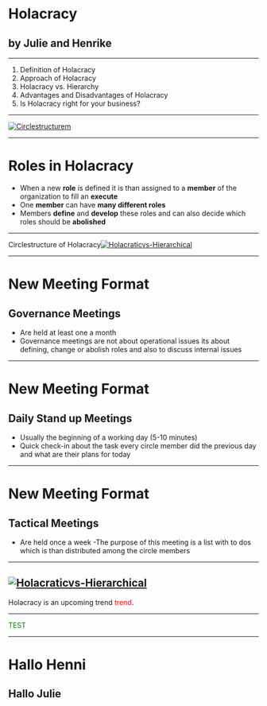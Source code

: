 # Holacracy 
## by Julie and Henrike

---
1. Definition of Holacracy 
2. Approach of Holacracy 
3. Holacracy vs. Hierarchy 
4. Advantages and Disadvantages of Holacracy 
5. Is Holacracy right for your business? 


---
<a href="https://imgbb.com/"><img src="https://i.ibb.co/wcXBCSy/Circlestructurem.jpg" alt="Circlestructurem" border="0"></a>

---
# Roles in Holacracy

- When a new **role** is defined it is than assigned to a **member** of the organization to fill an **execute**
- One **member** can have **many different roles**
- Members **define** and **develop** these roles and can also decide which roles should be **abolished**

---
Circlestructure of Holacracy<a href="https://ibb.co/47XLrDV"><img src="https://i.ibb.co/9N105fr/Holacraticvs-Hierarchical.jpg" alt="Holacraticvs-Hierarchical" border="0"></a>

---
# New Meeting Format 
## Governance Meetings
- Are held at least one a month 
- Governance meetings are not about operational issues its about defining, change or abolish roles and also to discuss internal issues

---

# New Meeting Format 
## Daily Stand up Meetings 
- Usually the beginning of a working day (5-10 minutes)
- Quick check-in about the task every circle member did the previous day and what are their plans for today 

---

# New Meeting Format 
## Tactical Meetings
- Are held once a week 
-The purpose of this meeting is a list with to dos which is than distributed among the circle members


---
<a href="https://ibb.co/47XLrDV"><img src="https://i.ibb.co/9N105fr/Holacraticvs-Hierarchical.jpg" alt="Holacraticvs-Hierarchical" border="0"></a>
---

Holacracy is an upcoming trend <span style="color:red">trend</span>.



---
<span style="color:green;">TEST</span>





--- 
# Hallo Henni
## Hallo Julie 

